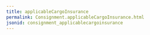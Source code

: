 ```yaml
---
title: applicableCargoInsurance
permalink: Consignment.applicableCargoInsurance.html
jsonid: consignment_applicablecargoinsurance
---
```

